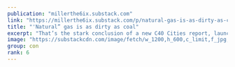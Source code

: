 ```yaml
---
publication: "millerthe6ix.substack.com"
link: "https://millerthe6ix.substack.com/p/natural-gas-is-as-dirty-as-coal"
title: "'Natural” gas is as dirty as coal"
excerpt: "That’s the stark conclusion of a new C40 Cities report, launched ten days ago at the C40 Summit in Buenos Aires. From a carbon emissions perspective, the continued use of ‘natural’ gas is incompatible"
image: "https://substackcdn.com/image/fetch/w_1200,h_600,c_limit,f_jpg,q_auto:good,fl_progressive:steep/https%3A%2F%2Fbucketeer-e05bbc84-baa3-437e-9518-adb32be77984.s3.amazonaws.com%2Fpublic%2Fimages%2F60b05e31-52fc-4152-a75d-eeaf0e7f7ea3_511x502.png"
group: con
rank: 6
---
```

